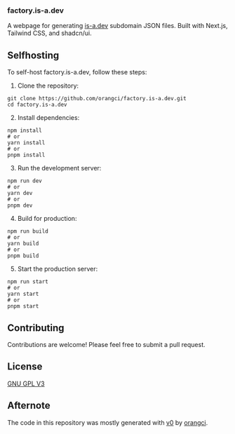 ### factory.is-a.dev

A webpage for generating [is-a.dev](https://is-a.dev) subdomain JSON files. Built with Next.js, Tailwind CSS, and shadcn/ui.

## Selfhosting

To self-host factory.is-a.dev, follow these steps:

1. Clone the repository:

```shellscript
git clone https://github.com/orangci/factory.is-a.dev.git
cd factory.is-a.dev
```


2. Install dependencies:

```shellscript
npm install
# or
yarn install
# or
pnpm install
```


3. Run the development server:

```shellscript
npm run dev
# or
yarn dev
# or
pnpm dev
```


4. Build for production:

```shellscript
npm run build
# or
yarn build
# or
pnpm build
```


5. Start the production server:

```shellscript
npm run start
# or
yarn start
# or
pnpm start
```




## Contributing

Contributions are welcome! Please feel free to submit a pull request.

## License

[GNU GPL V3](./LICENSE)

## Afternote

The code in this repository was mostly generated with [v0](https://v0.dev) by [orangci](https://github.com/orangci).
